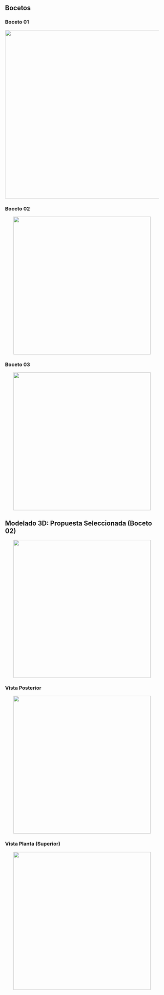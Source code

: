 ## Bocetos

### Boceto 01
<p align="center">
  <img src="https://github.com/jessusmorales/Fundamentos-De-Dise-o---EQ-3/blob/main/Im%C3%A1genes/Boceto_01___EQ03.jpeg?raw=true"  width="550"/>
</p>

### Boceto 02
<p align="center">
  <img src="https://github.com/jessusmorales/Fundamentos-De-Dise-o---EQ-3/blob/main/Im%C3%A1genes/Boceto_02___EQ03.jpeg?raw=true"  width="450"/>
</p>

### Boceto 03
<p align="center">
  <img src="https://github.com/jessusmorales/Fundamentos-De-Dise-o---EQ-3/blob/main/Im%C3%A1genes/Boceto_03___EQ03.jpeg?raw=true"  width="450"/>
</p>

## Modelado 3D: Propuesta Seleccionada (Boceto 02)

<p align="center">
  <img src="https://github.com/jessusmorales/Fundamentos-De-Dise-o---EQ-3/blob/main/Im%C3%A1genes/Boceto02_EQ03.jpeg?raw=true"  width="450"/>
</p>

### Vista Posterior
<p align="center">
  <img src="https://github.com/jessusmorales/Fundamentos-De-Dise-o---EQ-3/blob/main/Im%C3%A1genes/Boceto02_01.jpeg?raw=true"  width="450"/>
</p>

### Vista Planta (Superior)
<p align="center">
  <img src="https://github.com/jessusmorales/Fundamentos-De-Dise-o---EQ-3/blob/main/Im%C3%A1genes/Boceto02_04.jpeg?raw=true"  width="450"/>
</p>


